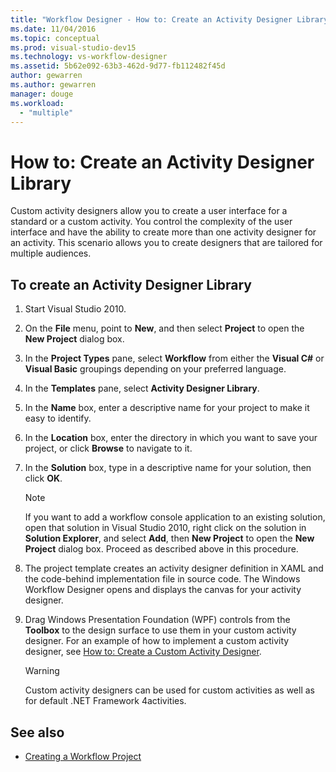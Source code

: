 ```yaml
---
title: "Workflow Designer - How to: Create an Activity Designer Library"
ms.date: 11/04/2016
ms.topic: conceptual
ms.prod: visual-studio-dev15
ms.technology: vs-workflow-designer
ms.assetid: 5b62e092-63b3-462d-9d77-fb112482f45d
author: gewarren
ms.author: gewarren
manager: douge
ms.workload:
  - "multiple"
---
```

# How to: Create an Activity Designer Library
Custom activity designers allow you to create a user interface for a standard or a custom activity. You control the complexity of the user interface and have the ability to create more than one activity designer for an activity. This scenario allows you to create designers that are tailored for multiple audiences.

## To create an Activity Designer Library

1.  Start Visual Studio 2010.

2.  On the **File** menu, point to **New**, and then select **Project** to open the **New Project** dialog box.

3.  In the **Project Types** pane, select **Workflow** from either the **Visual C#** or **Visual Basic** groupings depending on your preferred language.

4.  In the **Templates** pane, select **Activity Designer Library**.

5.  In the **Name** box, enter a descriptive name for your project to make it easy to identify.

6.  In the **Location** box, enter the directory in which you want to save your project, or click **Browse** to navigate to it.

7.  In the **Solution** box, type in a descriptive name for your solution, then click **OK**.

    > [!NOTE]
    > If you want to add a workflow console application to an existing solution, open that solution in Visual Studio 2010, right click on the solution in **Solution Explorer**, and select **Add**, then **New Project** to open the **New Project** dialog box. Proceed as described above in this procedure.

8.  The project template creates an activity designer definition in XAML and the code-behind implementation file in source code. The Windows Workflow Designer opens and displays the canvas for your activity designer.

9. Drag Windows Presentation Foundation (WPF) controls from the **Toolbox** to the design surface to use them in your custom activity designer.  For an example of how to implement a custom activity designer, see [How to: Create a Custom Activity Designer](/dotnet/framework/windows-workflow-foundation/how-to-create-a-custom-activity-designer).

    > [!WARNING]
    > Custom activity designers can be used for custom activities as well as for default .NET Framework 4activities.

## See also

- [Creating a Workflow Project](../workflow-designer/creating-a-workflow-project.md)